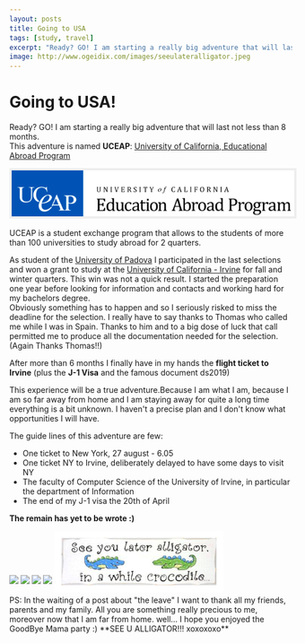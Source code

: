 ```yaml
---
layout: posts
title: Going to USA
tags: [study, travel]
excerpt: "Ready? GO! I am starting a really big adventure that will last not less than 8 months."
image: http://www.ogeidix.com/images/seeulateralligator.jpeg
---
```

Going to USA!
===========

Ready? GO! I am starting a really big adventure that will last not less than 8 months.   
This adventure is named **UCEAP**: [University of California, Educational Abroad Program](http://eap.ucop.edu/ReciprocalExchanges/Pages/default.aspx)

<img src="/images/uceap.png" style="border: 4px solid #eee"/>

UCEAP is a student exchange program that allows to the students of more than 100 universities to study abroad for 2 quarters.

As student of the [University of Padova](http://www.unipd.it) I participated in the last selections and won a grant to study at the [University of California - Irvine](http://uci.edu) for fall and winter quarters.
This win was not a quick result. I started the preparation one year before looking for information and contacts and working hard for my bachelors degree.  
Obviously something has to happen and so I seriously risked to miss the deadline for the selection. I really have to say thanks to Thomas who called me while I was in Spain. Thanks to him and to a big dose of luck that call permitted me to produce all the documentation needed for the selection. (Again Thanks Thomas!!)

After more than 6 months I finally have in my hands the **flight ticket to Irvine** (plus the **J-1 Visa** and the famous document ds2019)

This experience will be a true adventure.Because I am what I am, because I am so far away from home and I am staying away for quite a long time everything is a bit unknown. I haven't a precise plan and I don't know what opportunities I will have.


The guide lines of this adventure are few:

  *  One ticket to New York, 27 august - 6.05
  *  One ticket NY to Irvine, deliberately delayed to have some days to visit NY
  *  The faculty of Computer Science of the University of Irvine, in particular the department of Information   
  *  The end of my J-1 visa the 20th of April

**The remain has yet to be wrote :)**

<div class="gallery">
<a href="http://www.flickr.com/photos/ogeidix/7911490430/in/set-72157631362259196"><img src="http://farm9.staticflickr.com/8314/7911490430_0f40178035_s.jpg" /></a>
<a href="http://www.flickr.com/photos/ogeidix/7911491682/in/set-72157631362259196"><img src="http://farm9.staticflickr.com/8035/7911491682_eb086037e6_s.jpg" /></a>
<a href="http://www.flickr.com/photos/ogeidix/7911492994/in/set-72157631362259196"><img src="http://farm9.staticflickr.com/8452/7911492994_922e92e762_s.jpg" /></a>
<a href="http://www.flickr.com/photos/ogeidix/7911493756/in/set-72157631362259196"><img src="http://farm9.staticflickr.com/8038/7911493756_d21a992247_s.jpg" /></a>
<!--
<a href="http://www.flickr.com/photos/ogeidix/7911494904/in/set-72157631362259196"><img src="http://farm9.staticflickr.com/8316/7911494904_8735b88fd6_s.jpg" /></a>
<a href="http://www.flickr.com/photos/ogeidix/7911495812/in/set-72157631362259196"><img src="http://farm9.staticflickr.com/8310/7911495812_4d5b7966b8_s.jpg" /></a>
<a href="http://www.flickr.com/photos/ogeidix/7911496922/in/set-72157631362259196"><img src="http://farm9.staticflickr.com/8457/7911496922_ab0d308754_s.jpg" /></a>
<a href="http://www.flickr.com/photos/ogeidix/7911499020/in/set-72157631362259196"><img src="http://farm9.staticflickr.com/8176/7911499020_9220fc17d8_s.jpg" /></a>
-->
<img src="/images/seeulateralligator.jpeg" style="height: 110px; border: none; margin-bottom: -15px" />
</div>
<br />
PS: In the waiting of a post about "the leave" I want to thank all my friends, parents and my family.
All you are something really precious to me, moreover now that I am far from home.
well… I hope you enjoyed the GoodBye Mama party :)   
**SEE U ALLIGATOR!!! xoxoxoxo**